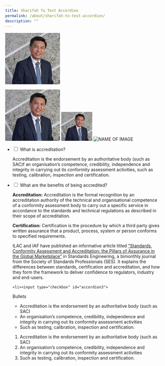 ```yaml
---
title: Sharifah To Test Accordion
permalink: /about/sharifah-to-test-accordion/
description: ""
---
```

![Tan Kai Hoe](/images/about/our-organisation-structure/TanKaiHoe.jpg)

<img style="width:177px" alt="Tan Kai Hoe" src="/images/about/our-organisation-structure/TanKaiHoe.jpg">

<img style="width:100px" alt="Tan Kai Hoe" src="/images/about/our-organisation-structure/TanKaiHoe.jpg">

<img style="width:HEIGHTpx" alt="NAME OF IMAGE" src="PATH TO IMAGE">


<ul class="jekyllcodex_accordion">
 
<li><input type="checkbox" id="accordion1">
<label for="accordion1">What is accreditation?</label><div>
<p>Accreditation is the endorsement by an authoritative body (such as SAC)f an organisation’s competence, credibility, independence and integrity in carrying out its conformity assessment activities, such as testing, calibration, inspection and certification.</p>
</div></li>
 
 
 
<li><input type="checkbox" id="accordion2">
<label for="accordion2">What are the benefits of being accredited?</label><div>
<p><b>Accreditation:</b> Accreditation is the formal recognition by an accreditation authority of the technical and organisational competence of a conformity assessment body to carry out a specific service in accordance to the standards and technical regulations as described in their scope of accreditation.
 <br>
	
<b>Certification:</b> Certification is the procedure by which a third party gives written assurance that a product, process, system or person conforms to specified requirements.
 
ILAC and IAF have published an informative article titled <a target="_blank" href="http://ilac.org/?download=119879">“Standards, Conformity Assessment and Accreditation: the Pillars of Assurance in the Global Marketplace”</a> in Standards Engineering, a bimonthly journal from the Society of Standards Professionals (SES). It explains the differences between standards, certification and accreditation, and how they form the framework to deliver confidence to regulators, industry and end-users.</p>
</div></li>
 
	<li><input type="checkbox" id="accordion3">
<label for="accordion3">Bullets</label><div>
		<p>
</p><ul><li>Accreditation is the endorsement by an authoritative body (such as SAC)</li>
<li>An organisation’s competence, credibility, independence and integrity in carrying out its conformity assessment activities</li>
<li>Such as testing, calibration, inspection and certification.</li></ul>
	<ol><li>Accreditation is the endorsement by an authoritative body (such as SAC)</li>
<li>An organisation’s competence, credibility, independence and integrity in carrying out its conformity assessment activities</li>
<li>Such as testing, calibration, inspection and certification.</li></ol>
		<p></p>
</div></li>
	
 
</ul>